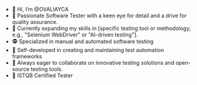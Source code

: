 - 👋 Hi, I’m @OVALIAYCA
- 👀 Passionate Software Tester with a keen eye for detail and a drive for quality assurance.
- 🌱 Currently expanding my skills in [specific testing tool or methodology, e.g., "Selenium WebDriver" or "AI-driven testing"].
- 🕵️ Specialized in manual and automated software testing
- 🤖 Self-developed in creating and maintaining test automation frameworks
- 💞️ Always eager to collaborate on innovative testing solutions and open-source testing tools.
- 🏅 ISTQB Certified Tester
